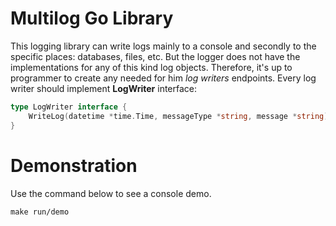 # Multilog Go Library

This logging library can write logs mainly to a console and secondly to the specific places: databases, files, etc. But the logger does not have the implementations for any of this kind log objects. Therefore, it's up to programmer to create any needed for him *log writers* endpoints. Every log writer should implement **LogWriter** interface:

``` Go
type LogWriter interface {
	WriteLog(datetime *time.Time, messageType *string, message *string) error
}
```

# Demonstration

Use the command below to see a console demo.

```
make run/demo
```
